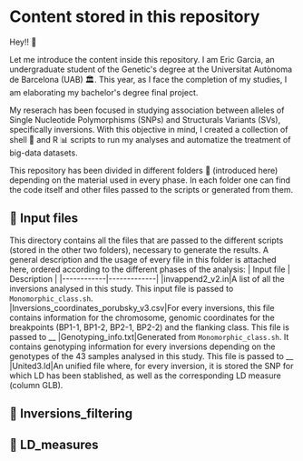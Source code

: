 # Content stored in this repository
Hey!! 👋

Let me introduce the content inside this repository. I am Eric Garcia, an undergraduate student of the Genetic's degree at the Universitat Autònoma de Barcelona (UAB) 🏛️. This year, as I face the completion of my studies, I am elaborating my bachelor's degree final project. 

My reserach has been focused in studying association between alleles of Single Nucleotide Polymorphisms (SNPs) and Structurals Variants (SVs), specifically inversions. With this objective in mind, I created a collection of shell 🐚 and R 📊 scripts to run my analyses and automatize the treatment of big-data datasets. 

This repository has been divided in different folders 📁 (introduced here) depending on the material used in every phase. In each folder one can find the code itself and other files passed to the scripts or generated from them. 

## 📁 Input files

This directory contains all the files that are passed to the different scripts (stored in the other two folders), necessary to generate the results. A general description and the usage of every file in this folder is attached here, ordered according to the different phases of the analysis:
| Input file | Description |
|------------|-------------|
|invappend2_v2.in|A list of all the inversions analysed in this study. This input file is passed to `Monomorphic_class.sh`.  
|Inversions_coordinates_porubsky_v3.csv|For every inversions, this file contains information for the chromosome, genomic coordinates for the breakpoints (BP1-1, BP1-2, BP2-1, BP2-2) and the flanking class. This file is passed to __
|Genotyping_info.txt|Generated from `Monomorphic_class.sh`. It contains genotyping information for every inversions depending on the genotypes of the 43 samples analysed in this study. This file is passed to __
|United3.ld|An unified file where, for every inversion, it is stored the SNP for which LD has been stablished, as well as the corresponding LD measure (column GLB). 

## 📁 Inversions_filtering

## 📁 LD_measures



